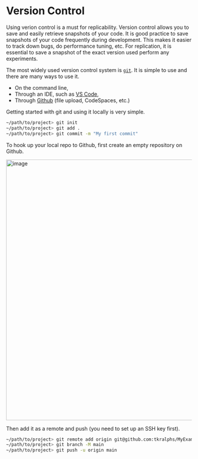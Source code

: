 # Version Control

Using verion control is a must for replicability. Version control allows you to save and easily retrieve snapshots of your code. It is good practice to save snapshots of your code frequently during development. This makes it easier to track down bugs, do performance tuning, etc. For replication, it is essential to save a snapshot of the exact version used perform any experiments.

The most widely used version control system is [`git`](https://git-scm.com/). It is simple to use and there are many ways to use it.
 * On the command line,
 * Through an IDE, such as [VS Code](https://code.visualstudio.com/),
 * Through [Github](https://github.com) (file upload, CodeSpaces, etc.)

Getting started with git and using it locally is very simple.
```bash
~/path/to/project> git init
~/path/to/project> git add .
~/path/to/project> git commit -m "My first commit"
```
To hook up your local repo to Github, first create an empty repository on Github.

<img width="585" height="706" alt="image" src="https://github.com/user-attachments/assets/d89ee7af-3ccf-4b2d-99d8-42af4069dfbd" />

Then add it as a remote and push (you need to set up an SSH key first).
```bash
~/path/to/project> git remote add origin git@github.com:tkralphs/MyExample.git
~/path/to/project> git branch -M main
~/path/to/project> git push -u origin main
```
